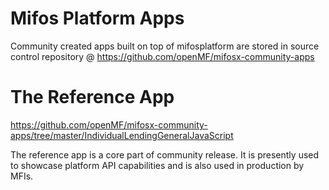 Mifos Platform Apps
======

Community created apps built on top of mifosplatform are stored in source control repository @ https://github.com/openMF/mifosx-community-apps

The Reference App
===============

https://github.com/openMF/mifosx-community-apps/tree/master/IndividualLendingGeneralJavaScript

The reference app is a core part of community release. It is presently used to showcase platform API capabilities and is also used in production by MFIs.
